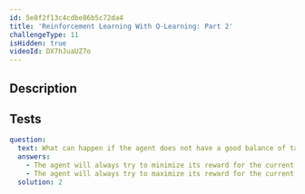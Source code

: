```yaml
---
id: 5e8f2f13c4cdbe86b5c72da4
title: 'Reinforcement Learning With Q-Learning: Part 2'
challengeType: 11
isHidden: true
videoId: DX7hJuaUZ7o
---
```


## Description
<section id='description'>
</section>

## Tests
<section id='tests'>

```yml
question:
  text: What can happen if the agent does not have a good balance of taking random actions and using learned actions?
  answers:
    - The agent will always try to minimize its reward for the current state/action, leading to local minima.
    - The agent will always try to maximize its reward for the current state/action, leading to local maxima.
  solution: 2
```

</section>

